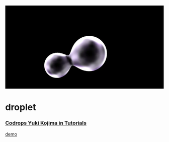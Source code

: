 [![Screenshot](./public/og-image.webp)]()

# droplet

### [Codrops Yuki Kojima in Tutorials](https://tympanus.net/codrops/2025/06/09/how-to-create-interactive-droplet-like-metaballs-with-three-js-and-glsl/)

[demo](https://droplet.pages.dev/)
